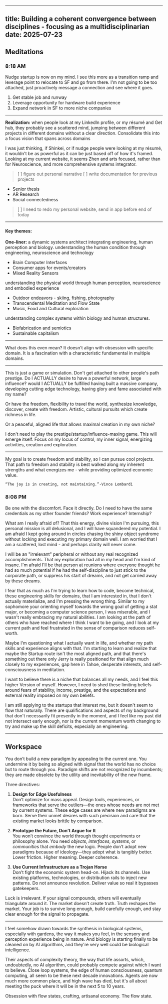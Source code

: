 
---
title: Building a coherent convergence between disciplines - focusing as a multidisciplinarian
date: 2025-07-23
---

## Meditations

### 8:18 AM

Nudge startup is now on my mind. I see this more as a transition ramp and leverage point to relocate to SF and go from there. I'm not going to be too attached, just proactively message a connection and see where it goes.

1) Get stable job and runway
2) Leverage opportunity for hardware build experience
3) Expand network in SF to more niche companies

---
**Realization:** when people look at my LinkedIn profile, or my résumé and Get hub, they probably see a scattered mind, jumping between different projects in different domains without a clear direction. Consolidate this into a focus vision that spans across domains

I was just thinking, if Shinkei, or if nudge people were looking at my résumé, it wouldn't be as powerful as it can be just based off of how it's framed. Looking at my current website, it seems Zhen and arts focused, rather than for Neuroscience, and more comprehensive systems integrator.

> [ ] figure out personal narrative
> [ ] write documentation for previous projects
- Senior thesis
- AR Research
- Social connectedness
> [ ] I need to redo my personal website, send in app before end of today

---

#### Key themes:

**One-liner:** a dynamic systems architect integrating engineering, human perception and biology. understanding the human condition through engineering, neuroscience and technology

- Brain Computer Interfaces
- Consumer apps for events/creators
- Mixed Reality Sensors

understanding the physical world through human perception, neuroscience and embodied experience

- Outdoor endeavors - skiing, fishing, photography
- Transcendental Meditation and Flow State
- Music, Food and Cultural exploration

understanding complex systems within biology and human structures.

- Biofabrication and semiotics
- Sustainable capitalism

---

What does this even mean? It doesn't align with obsession with specific domain. It is a fascination with a characteristic fundamental in multiple domains.

---

This is just a game or simulation. Don't get attached to other people's path prestige. Do I ACTUALLY desire to have a powerful network, large influence? would I ACTUALLY be fulfilled having built a massive company, developing cutting edge technology, having glory and fame associated with my name?

Or have the freedom, flexibility to travel the world, synthesize knowledge, discover, create with freedom. Artistic, cultural pursuits which create richness in life.

Or a peaceful, aligned life that allows maximal creation in my own niche?

I don't need to play the prestige/startup/influence-maxing game. This will emerge itself. Focus on my locus of control, my inner signal, energizing activities, creation and exploration.

---

My goal is to create freedom and stability, so I can pursue cool projects. That path to freedom and stability is best walked along my inherent strengths and what energizes me - while providing optimized economic value.

```
“The joy is in creating, not maintaining.”-Vince Lombardi
```

### 8:08 PM
Be one with the discomfort. Face it directly. Do I need to have the same credentials as my other founder friends? Work experience? Internship?

What am I really afraid of? That this energy, divine vision I'm pursuing, this personal mission is all delusional, and I will have squandered my potential. I am afraid I kept going around in circles chasing the shiny object syndrome without locking and executing my primary domain well. I am worried that I am a scattered, lost mind - and perhaps clarity will never come. 

I will be an "irrelevant" peripheral or without any real recognized accomplishments. That my exploration had all in my head and I'm kind of insane. I'm afraid I'll be that person at reunions where everyone thought he had so much potential if he had the self-discipline to just stick to the corporate path, or suppress his start of dreams, and not get carried away by these dreams.

I fear that as much as I'm trying to learn how to code, become technical, these engineering skills for domains, that I am interested in, that I don't actually materialize, and I'm pressing the wrong thing. Similar to my sophomore your orienting myself towards the wrong goal of getting a stat major, or becoming a computer science person, I was miserable, and I wasn't really embracing my natural abilities. I am looking at the path of others who have reached where I think I want to be going, and I look at my current path and feel frustrated in the sense of comparison reduces self-worth.

Maybe I'm questioning what I actually want in life, and whether my path skills and experience aligns with that. I'm starting to learn and realize that maybe the Startup route isn't the most aligned path, and that there's something out there only Jerry is really positioned for that align much closely to my experiences, gap here in Tahoe, desperate interests, and self-consciousness in meditation. 

I want to believe there is a niche that balances all my needs, and I feel this higher Version of myself. However, I need to shed these limiting beliefs around fears of stability, income, prestige, and the expectations and external reality imposed on my own beliefs. 

I am still applying to the startups that interest me, but it doesn't seem to flow that naturally. There are qualifications and aspects of my background that don't necessarily fit presently in the moment, and I feel like my past did not intersect early enough, nor is the current momentum worth changing to try and make up the skill deficits, especially an engineering.


---


## Workspace

You don’t build a new paradigm by appealing to the current one. You undermine it by being so aligned with signal that the world has no choice but to route through you. Paradigm shifts are not recognized by incumbents; they are made obsolete by the utility and inevitability of the new frame.

Three directives:

1. **Design for Edge Usefulness**  
    Don’t optimize for mass appeal. Design tools, experiences, or frameworks that serve the outliers—the ones whose needs are not met by current systems. These edge cases are where new paradigms are born. Serve their unmet desires with such precision and care that the existing market looks brittle by comparison.
    
2. **Prototype the Future, Don't Argue for It**  
    You won’t convince the world through thought experiments or philosophy alone. You need _objects_, _interfaces_, _systems_, or _communities_ that _embody_ the new logic. People don’t adopt new paradigms because of ideology—they adopt what is tangibly better. Lower friction. Higher meaning. Deeper coherence.
    
3. **Use Current Infrastructure as a Trojan Horse**  
    Don’t fight the economic system head-on. Hijack its channels. Use existing platforms, technologies, or distribution rails to inject new patterns. Do not announce revolution. Deliver value so real it bypasses gatekeepers.
    

Luck is irrelevant. If your signal compounds, others will eventually triangulate around it. The market doesn’t create truth. Truth reshapes the market. Your job is to survive long enough, build carefully enough, and stay clear enough for the signal to propagate.

---
I feel somehow drawn towards the synthesis in biological systems, especially with gardens, the way it makes you feel, in the sensory and perception experience being in nature. And biology is starting finally to be cleaned on by AI algorithms, and they're very well could be biological intelligence. 

Their aspects of complexity theory, the way that life assorts, which, undoubtedly, no AI algorithm, could probably compete against which I want to believe. Close loop systems, the edge of human consciousness, quantum computing, all seem to be these next decade innovations. Agents are now much more common place, and high wave has died, but it's all about meeting the puck where it will be in the next 5 to 10 years.

Obsession with flow states, crafting, artisanal economy. The flow state. 